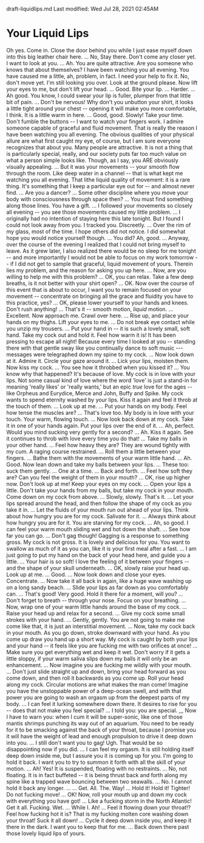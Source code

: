 draft-liquidlips.md
Last modified: Wed Jul 28, 2021  02:45AM

# Your Liquid Lips


Oh yes. Come in. Close the door behind you while I just ease myself down into this big leather chair here. ... No, Stay there. Don't come any closer yet. I want to look at you. ...  Ah. You are quite attractive. Are you someone who knows that about themselves? I have been watching you all evening. You have caused me a little, ah, problem, in fact. I need your help to fix it. No, don't move yet. I'm still looking you over. Look at the ground please. Now lift your eyes to me, but don't lift your head. ... Good. Bite your lip. ... Harder. ... Ah good. You know, I could swear your lip is fuller, plumper from that little bit of pain. ... Don't be nervous! Why don't you unbutton your shirt, it looks a little tight around your chest -- opening it will make you more comfortable, I think. It is a little warm in here. ... Good, good. Slowly! Take your time. Don't fumble the buttons -- I want to watch your fingers work. I admire someone capable of graceful and fluid movement. That is really the reason I have been watching you all evening. The obvious qualities of your physical allure are what first caught my eye, of course, but I am sure everyone recognizes that about you. Many people are attractive. It is not a thing that is particularly special, really, and our society puts far too much value on what a person simple looks like. Though, as I say, you ARE obviously visually appealing. ... But it was your movements -- your smooth flow through the room. Like deep water in a channel -- that is what kept me watching you all evening. That lithe liquid quality of movement: it is a rare thing. It's something that I keep a particular eye out for -- and almost never find. ... Are you a dancer? ... Some other discipline where you move your body with consciousness through space then? ... You must find something along those lines. You have a gift. ... I followed your movements so closely all evening -- you see those movements caused my little problem. ... I originally had no intention of staying here this late tonight. But I found I could not look away from you. I tracked you. Discreetly. ... Over the rim of my glass, most of the time. I hope others did not notice. I did somewhat hope you would notice yourself though. ... You did? Ah, good. ... Anyway, over the course of the evening I realized that I could not bring myself to leave. As it grew later, I also realized there would be no sleep for me tonight -- and more importantly I would not be able to focus on my work tomorrow -- if I did not get to sample that graceful, liquid movement of yours. Therein lies my problem, and the reason for asking you up here. ... Now, are you willing to help me with this problem? ... OK, you can relax. Take a few deep breaths, is it not better with your shirt open? ... OK. Now over the course of this event that is about to occur, I want you to remain focused on your movement -- concentrate on bringing all the grace and fluidity you have to this practice, yes? ... OK, please lower yourself to your hands and knees. Don't rush anything! ... That's it -- smooth motion, *liquid* motion. ... Excellent. Now approach me. Crawl over here. ... Rise up, and place your hands on my thighs. Lift your eyes to me. ... Do not break eye contact while you unzip my trousers. ... Put your hand in -- it is such a lovely small, soft hand. Take my cock out and hold it. Feel how warm it is! It has been pressing to escape all night! Because every time I looked at you -- standing there with that gentle sway like you continually dance to soft music --- messages were telegraphed down my spine to my cock. ... Now look down at it. Admire it. Circle your gaze around it. ... Lick your lips, moisten them. Now kiss my cock. ... You see how it throbbed when you kissed it? ... You know why that happened? It's because of love. My cock is in love with your lips. Not some casual kind of love where the word 'love' is just a stand-in for meaning 'really likes' or 'really wants,' but an epic *true* love for the ages -- like Orpheus and Eurydice, Merce and John, Buffy and Spike. My cock wants to spend eternity washed by your lips. Kiss it again and feel it throb at the touch of them. ... Look up at me. ... Put your hands on my body. Feel how tense the muscles are? ... That's love too. My body is in love with your touch. Your warm, flowing touch. ... Now look back down at my cock. Take it in one of your hands again. Put your lips over the end of it. ... Ah, perfect. Would you mind sucking very gently for a second? ... Ah. Kiss it again. See it continues to throb with love every time you do that! ... Take my balls in your other hand. ... Feel how heavy they are? They are wound tightly with my cum. A raging course restrained. ... Roll them a little between your fingers. ... Bathe them with the movements of your warm little hand. ... Ah. Good. Now lean down and take my balls between your lips. ... These too: suck them gently. ... One at a time. ... Back and forth. ... Feel how soft they are? Can you feel the weight of them in your mouth? ... OK, rise up higher now. Don't look up at me! Keep your eyes on my cock. ... Open your lips a little. Don't take your hands from my balls, but take my cock in your mouth. Come down on my cock from above. ... Slowly, slowly. That's it. ... Let your lips spread around the head, and then follow the shape of my cock as you take it in. ... Let the fluids of your mouth run out ahead of your lips. Think about how hungry you are for my cock. Salivate for it. ... Always think about how hungry you are for it. You are starving for my cock. ... Ah, so good. I can feel your warm mouth sliding wet and hot down the shaft. ... See how far you can go. ... Don't gag though! Gagging is a response to something gross. My cock is not gross. It is lovely and delicious for you. You want to swallow as much of it as you can, like it is your first meal after a fast. ... I am just going to put my hand on the back of your head here, and guide you a little. ... Your hair is so soft! I love the feeling of it between your fingers -- and the shape of your skull underneath. ... OK, slowly raise your head up. Look up at me. ... Good. ... Now look down and close your eyes. Concentrate. ... Now take it all back in again, like a huge wave washing up on a long sandy beach. ... Slide your lips as far down as you comfortably can. ... That's good! Very good. Hold it there for a moment, will you? ... Don't forget to breath -- through your nose. Focus on your breathing. ...  Now, wrap one of your warm little hands around the base of my cock. ... Raise your head up and relax for a second. ... Give my cock some small strokes with your hand. ... Gently, gently. You are not going to make me come like that, it is just an interstitial movement. ... Now, take my cock back in your mouth. As you go down, stroke downward with your hand. As you come up draw you hand up a short way. My cock is caught by both your lips and your hand -- it feels like you are fucking me with two orifices at once! ... Make sure you get everything wet and keep it wet. Don't worry if it gets a little sloppy, if your warm saliva slips down my balls it will only be an enhancement. ...  Now imagine you are fucking me wildly with your mouth. ... Don't just slide straight up and down, bring your head forward as you come down, and then roll it backwards as you come up. Roll your head along my cock. Circular motions are what makes the man come! Imagine you have the unstoppable power of a deep-ocean swell, and with that power you are going to wash an orgasm up from the deepest parts of my body. ... I can feel it lurking somewhere down there. It desires to rise for you -- does that not make you feel special? ... I told you: you are special. ,,, Now I have to warn you: when I cum it will be super-sonic, like one of those mantis shrimps punching its way out of an aquarium. You need to be ready for it to be smacking against the back of your throat, because I promise you it will have the weight of lead and enough propulsion to drive it deep down into you. ... I still don't want you to gag! Ugh. That would be so disappointing now if you did. ...  I can feel my orgasm. It is still holding itself deep down inside me, but I assure you it is coming up for you. I'm going to hold it back. I want you to try to summon it forth with all the skill of your motion. ... Ah! Yes! It is suspended, floating with no restraints. ... No, not floating. It is in fact buffeted -- it is being thrust back and forth along my spine like a trapped wave bouncing between two seawalls. ... No. I cannot hold it back any longer. ... ... Get. All. The. Way! ... Hold it! Hold it! Tighter! Do not fucking move! ... OK! Now, roll your mouth up and down my cock with everything you have got! ... Like a fucking storm in the North Atlantic! Get it all. Fucking. Wet. ... While I. Ah! ... Feel it flowing down your throat!? Feel how fucking hot it is? That is my fucking molten core washing down your throat! Suck it all down! ... Cycle it deep down inside you, and keep it there in the dark. I want you to keep that for me. ... Back down there past those lovely liquid lips of yours.
 
 





